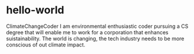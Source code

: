 # hello-world
ClimateChangeCoder
I am environmental enthusiastic coder pursuing a CS degree that will enable me to work for a corporation that enhances suistainability.
The world is changing, the tech industry needs to be more conscious of out climate impact. 
